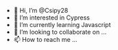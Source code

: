 - 👋 Hi, I’m @Csipy28
- 👀 I’m interested in Cypress
- 🌱 I’m currently learning Javascript
- 💞️ I’m looking to collaborate on ...
- 📫 How to reach me ...

<!---
Csipy28/Csipy28 is a ✨ special ✨ repository because its `README.md` (this file) appears on your GitHub profile.
You can click the Preview link to take a look at your changes.
--->
